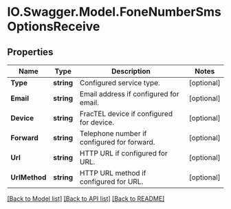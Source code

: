 # IO.Swagger.Model.FoneNumberSmsOptionsReceive
## Properties

Name | Type | Description | Notes
------------ | ------------- | ------------- | -------------
**Type** | **string** | Configured service type. | [optional] 
**Email** | **string** | Email address if configured for email. | [optional] 
**Device** | **string** | FracTEL device if configured for device. | [optional] 
**Forward** | **string** | Telephone number if configured for forward. | [optional] 
**Url** | **string** | HTTP URL if configured for URL. | [optional] 
**UrlMethod** | **string** | HTTP URL method if configured for URL. | [optional] 

[[Back to Model list]](../README.md#documentation-for-models) [[Back to API list]](../README.md#documentation-for-api-endpoints) [[Back to README]](../README.md)

